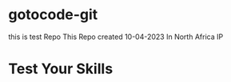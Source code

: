 # gotocode-git
this is test Repo
This Repo created 10-04-2023 In North Africa IP
<h1>Test Your Skills</h1>

